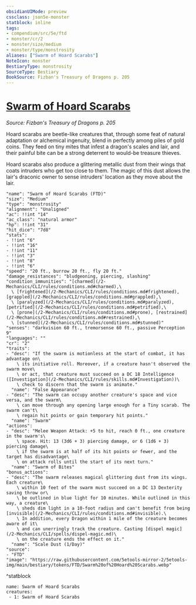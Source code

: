 ```yaml
---
obsidianUIMode: preview
cssclass: json5e-monster
statblock: inline
tags:
- compendium/src/5e/ftd
- monster/cr/2
- monster/size/medium
- monster/type/monstrosity
aliases: ["Swarm of Hoard Scarabs"]
NoteIcon: monster
BestiaryType: monstrosity
SourceType: Bestiary
BookSource: Fizban's Treasury of Dragons p. 205
---
```

# [Swarm of Hoard Scarabs](2-Mechanics\CLI\bestiary\monstrosity/swarm-of-hoard-scarabs-ftd.md)
*Source: Fizban's Treasury of Dragons p. 205*  

Hoard scarabs are beetle-like creatures that, through some feat of natural adaptation or alchemical ingenuity, blend in perfectly among piles of gold coins. They feed on tiny mites that infest a dragon's scales and lair, and their painful bite can be a strong deterrent to would-be treasure thieves.

Hoard scarabs also produce a glittering metallic dust from their wings that coats intruders who get too close to them. The magic of this dust allows the lair's draconic owner to sense intruders' location as they move about the lair.

```statblock
"name": "Swarm of Hoard Scarabs (FTD)"
"size": "Medium"
"type": "monstrosity"
"alignment": "Unaligned"
"ac": !!int "14"
"ac_class": "natural armor"
"hp": !!int "31"
"hit_dice": "7d8"
"stats":
- !!int "6"
- !!int "16"
- !!int "11"
- !!int "3"
- !!int "8"
- !!int "6"
"speed": "20 ft., burrow 20 ft., fly 20 ft."
"damage_resistances": "bludgeoning, piercing, slashing"
"condition_immunities": "[charmed](/2-Mechanics/CLI/rules/conditions.md#charmed),\
  \ [frightened](/2-Mechanics/CLI/rules/conditions.md#frightened), [grappled](/2-Mechanics/CLI/rules/conditions.md#grappled),\
  \ [paralyzed](/2-Mechanics/CLI/rules/conditions.md#paralyzed), [petrified](/2-Mechanics/CLI/rules/conditions.md#petrified),\
  \ [prone](/2-Mechanics/CLI/rules/conditions.md#prone), [restrained](/2-Mechanics/CLI/rules/conditions.md#restrained),\
  \ [stunned](/2-Mechanics/CLI/rules/conditions.md#stunned)"
"senses": "darkvision 60 ft., tremorsense 60 ft., passive Perception 9"
"languages": ""
"cr": "2"
"traits":
- "desc": "If the swarm is motionless at the start of combat, it has advantage on\
    \ its initiative roll. Moreover, if a creature hasn't observed the swarm move\
    \ or act, that creature must succeed on a DC 18 Intelligence ([Investigation](/2-Mechanics/CLI/rules/skills.md#Investigation))\
    \ check to discern that the swarm is animate."
  "name": "False Appearance"
- "desc": "The swarm can occupy another creature's space and vice versa, and the swarm\
    \ can move through any opening large enough for a Tiny scarab. The swarm can't\
    \ regain hit points or gain temporary hit points."
  "name": "Swarm"
"actions":
- "desc": "Melee Weapon Attack: +5 to hit, reach 0 ft., one creature in the swarm's\
    \ space. Hit: 13 (3d6 + 3) piercing damage, or 6 (1d6 + 3) piercing damage\
    \ if the swarm is at half of its hit points or fewer, and the target has disadvantage\
    \ on attack rolls until the start of its next turn."
  "name": "Swarm of Bites"
"bonus_actions":
- "desc": "The swarm releases magical glittering dust from its wings. Each creature\
    \ within 10 feet of the swarm must succeed on a DC 13 Dexterity saving throw or\
    \ be outlined in blue light for 10 minutes. While outlined in this way, a creature\
    \ sheds dim light in a 10-foot radius and can't benefit from being [invisible](/2-Mechanics/CLI/rules/conditions.md#invisible).\
    \ In addition, every Dragon within 1 mile of the creature becomes aware of it\
    \ and can unerringly track the creature. Casting [dispel magic](/2-Mechanics/CLI/spells/dispel-magic.md)\
    \ on the creature ends the effect on it."
  "name": "Scale Dust (1/Day)"
"source":
- "FTD"
"image": "https://raw.githubusercontent.com/5etools-mirror-2/5etools-img/main/bestiary/tokens/FTD/Swarm%20of%20Hoard%20Scarabs.webp"
```
^statblock

```encounter-table
name: Swarm of Hoard Scarabs
creatures:
 - 1: Swarm of Hoard Scarabs
```